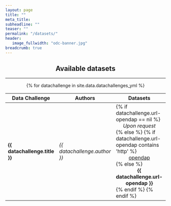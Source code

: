 ```yaml
---
layout: page
title: ""
meta_title: 
subheadline: ""
teaser: ""
permalink: "/datasets/"
header:
   image_fullwidth: "odc-banner.jpg"
breadcrumb: true
---
```


## <center> <b> Available datasets </b> </center>


---
 
<center>
<table>
  <thead>
    <tr>
      <th><center>Data Challenge</center></th>
      <th><center>Authors</center></th>
      <th><center>Datasets</center></th>
      <th><center>  Documentation  </center></th>
    </tr>
  </thead>
  <tbody>
        {% for datachallenge in site.data.datachallenges_yml %} 
          <tr> 
             <td> <b>  {{ datachallenge.title }} </b></td> 
             <td> <i>  {{ datachallenge.author }} </i></td> 
             <td> {% if datachallenge.url-opendap == nil %} 
                 <i><center>Upon request</center></i> 
                  {% else %}
                    {% if datachallenge.url-opendap contains 'http' %}
                      <a href="{{ datachallenge.url-opendap }}"><center>opendap</center></a> 
                    {% else %}
                      <b><center>{{ datachallenge.url-opendap }}</center></b> 
                    {% endif %}
                  {% endif %}
             </td>
             <td> {% if datachallenge.url-readthedocs == nil %} 
                    <a href="{{ datachallenge.url }}"><center>github</center></a>
                  {% else %}
                    <a href="{{ datachallenge.url-readthedocs }}"><center>readthedocs</center></a>
                  {% endif %}
              
             </td> 
          </tr>
        {% endfor %} 
      
  </tbody>
</table>
</center> 